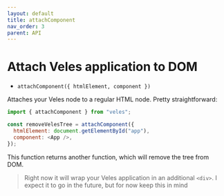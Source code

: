 ```yaml
---
layout: default
title: attachComponent
nav_order: 3
parent: API
---
```


# Attach Veles application to DOM

- `attachComponent({ htmlElement, component })`

Attaches your Veles node to a regular HTML node. Pretty straightforward:

```js
import { attachComponent } from "veles";

const removeVelesTree = attachComponent({
  htmlElement: document.getElementById("app"),
  component: <App />,
});
```

This function returns another function, which will remove the tree from DOM.

> Right now it will wrap your Veles application in an additional `<div>`. I expect it to go in the future, but for now keep this in mind
